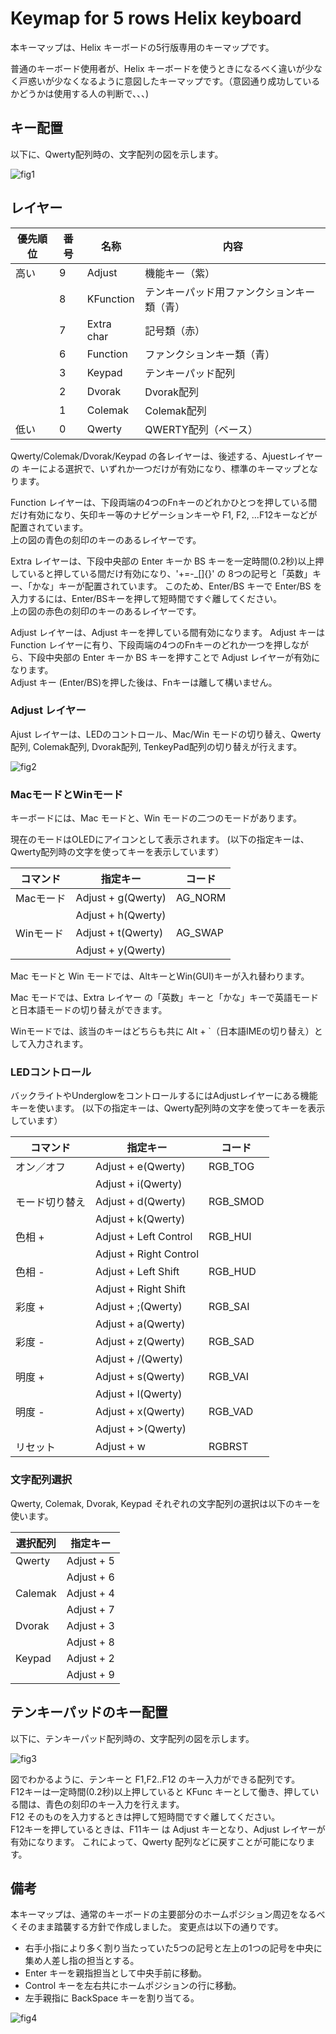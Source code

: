 # Keymap for 5 rows Helix keyboard

本キーマップは、Helix キーボードの5行版専用のキーマップです。

普通のキーボード使用者が、Helix キーボードを使うときになるべく違いが少なく戸惑いが少なくなるように意図したキーマップです。（意図通り成功しているかどうかは使用する人の判断で、、、)

## キー配置
以下に、Qwerty配列時の、文字配列の図を示します。

![fig1](https://gist.github.com/mtei/c81a3688206aa50996339cb9ced4751d/raw/827632dda7db87cf88d41a0d3b476c5962c29213/helix-five_rows_r3.png)

## レイヤー

|優先順位|番号|名称|内容|
| ---- | ---- | --- | --- |
|高い|9|Adjust|機能キー（紫）|
||8|KFunction|テンキーパッド用ファンクションキー類（青）|
||7|Extra char|記号類（赤）|
||6|Function|ファンクションキー類（青）|
||3|Keypad|テンキーパッド配列|
||2|Dvorak|Dvorak配列|
||1|Colemak|Colemak配列|
|低い|0|Qwerty|QWERTY配列（ベース）|

Qwerty/Colemak/Dvorak/Keypad の各レイヤーは、後述する、Ajuestレイヤーの キーによる選択で、いずれか一つだけが有効になり、標準のキーマップとなります。

Function レイヤーは、下段両端の4つのFnキーのどれかひとつを押している間だけ有効になり、矢印キー等のナビゲーションキーや F1, F2, ...F12キーなどが配置されています。  
上の図の青色の刻印のキーのあるレイヤーです。

Extra レイヤーは、下段中央部の Enter キーか BS キーを一定時間(0.2秒)以上押していると押している間だけ有効になり、'+=-_[]{}' の 8つの記号と「英数」キー、「かな」キーが配置されています。
このため、Enter/BS キーで Enter/BS を入力するには、Enter/BSキーを押して短時間ですぐ離してください。  
上の図の赤色の刻印のキーのあるレイヤーです。

Adjust レイヤーは、Adjust キーを押している間有効になります。
Adjust キーは Function レイヤーに有り、下段両端の4つのFnキーのどれか一つを押しながら、下段中央部の Enter キーか BS キーを押すことで Adjust レイヤーが有効になります。  
Adjust キー (Enter/BS)を押した後は、Fnキーは離して構いません。  

### Adjust レイヤー
Ajust レイヤーは、LEDのコントロール、Mac/Win モードの切り替え、Qwerty配列, Colemak配列, Dvorak配列, TenkeyPad配列の切り替えが行えます。

![fig2](https://gist.github.com/mtei/c81a3688206aa50996339cb9ced4751d/raw/827632dda7db87cf88d41a0d3b476c5962c29213/helix-five_rows_r3adj.png)

### MacモードとWinモード
キーボードには、Mac モードと、Win モードの二つのモードがあります。

現在のモードはOLEDにアイコンとして表示されます。
(以下の指定キーは、Qwerty配列時の文字を使ってキーを表示しています）

|コマンド|指定キー|コード|
| ---- | ---- | --- |
|Macモード|Adjust + g(Qwerty)|AG_NORM|
|        |Adjust + h(Qwerty)|       |
|Winモード|Adjust + t(Qwerty)|AG_SWAP|
|        |Adjust + y(Qwerty)|       |

Mac モードと Win モードでは、AltキーとWin(GUI)キーが入れ替わります。

Mac モードでは、Extra レイヤー の「英数」キーと「かな」キーで英語モードと日本語モードの切り替えができます。

Winモードでは、該当のキーはどちらも共に Alt + `（日本語IMEの切り替え）として入力されます。

### LEDコントロール

バックライトやUnderglowをコントロールするにはAdjustレイヤーにある機能キーを使います。
(以下の指定キーは、Qwerty配列時の文字を使ってキーを表示しています）

|コマンド|指定キー|コード|
| ---- | ---- | --- |
|オン／オフ|Adjust + e(Qwerty)|RGB_TOG|
|      |Adjust + i(Qwerty)|       |
|モード切り替え|Adjust + d(Qwerty) |RGB_SMOD|
|           |Adjust + k(Qwerty)|       |
|色相 +|Adjust + Left Control|RGB_HUI|
|     |Adjust + Right Control|       |
|色相 -|Adjust + Left Shift  |RGB_HUD|
|     |Adjust + Right Shift  |       |
|彩度 +|Adjust + ;(Qwerty)   |RGB_SAI|
|     |Adjust + a(Qwerty)   |       |
|彩度 -|Adjust + z(Qwerty)  |RGB_SAD|
|     |Adjust + /(Qwerty)  |       |
|明度 +|Adjust + s(Qwerty)  |RGB_VAI|
|     |Adjust + l(Qwerty)  |       |
|明度 -|Adjust + x(Qwerty)  |RGB_VAD|
|     |Adjust + >(Qwerty)  |       |
|リセット|Adjust + w|RGBRST|

### 文字配列選択
Qwerty, Colemak, Dvorak, Keypad それぞれの文字配列の選択は以下のキーを使います。

|選択配列|指定キー|
| ---- | ---- |
|Qwerty | Adjust + 5 |
|       | Adjust + 6 |
|Calemak| Adjust + 4 |
|       | Adjust + 7 |
|Dvorak | Adjust + 3 |
|       | Adjust + 8 |
|Keypad | Adjust + 2 |
|       | Adjust + 9 |

## テンキーパッドのキー配置
以下に、テンキーパッド配列時の、文字配列の図を示します。

![fig3](https://gist.github.com/mtei/c81a3688206aa50996339cb9ced4751d/raw/827632dda7db87cf88d41a0d3b476c5962c29213/helix-five_rows_r3key.png)

図でわかるように、テンキーと F1,F2..F12 のキー入力ができる配列です。  
F12キーは一定時間(0.2秒)以上押していると KFunc キーとして働き、押している間は、青色の刻印のキー入力を行えます。  
F12 そのものを入力するときは押して短時間ですぐ離してください。  
F12キーを押しているときは、F11キー は Adjust キーとなり、Adjust レイヤーが有効になります。
これによって、Qwerty 配列などに戻すことが可能になります。

## 備考
本キーマップは、通常のキーボードの主要部分のホームポジション周辺をなるべくそのまま踏襲する方針で作成しました。
変更点は以下の通りです。

 * 右手小指により多く割り当たっていた5つの記号と左上の1つの記号を中央に集め人差し指の担当とする。
 * Enter キーを親指担当として中央手前に移動。
 * Control キーを左右共にホームポジションの行に移動。
 * 左手親指に BackSpace キーを割り当てる。

![fig4](https://gist.github.com/mtei/c81a3688206aa50996339cb9ced4751d/raw/d6e9af7684c051de4744b9dee9cd96b762bf4e2d/five_rows_making2.jpg)
